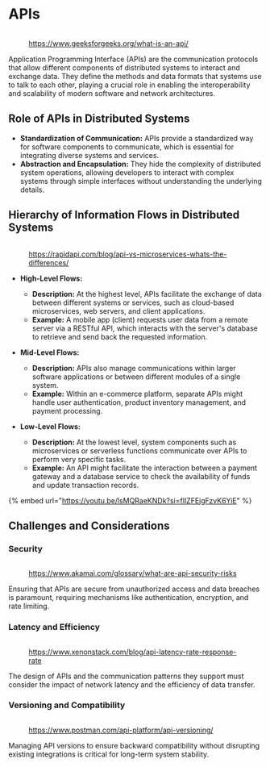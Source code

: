 # APIs

<figure><img src="../../../.gitbook/assets/image (70).png" alt=""><figcaption><p><a href="https://www.geeksforgeeks.org/what-is-an-api/">https://www.geeksforgeeks.org/what-is-an-api/</a></p></figcaption></figure>

Application Programming Interface (APIs) are the communication protocols that allow different components of distributed systems to interact and exchange data. They define the methods and data formats that systems use to talk to each other, playing a crucial role in enabling the interoperability and scalability of modern software and network architectures.

## **Role of APIs in Distributed Systems**

* **Standardization of Communication:** APIs provide a standardized way for software components to communicate, which is essential for integrating diverse systems and services.
* **Abstraction and Encapsulation:** They hide the complexity of distributed system operations, allowing developers to interact with complex systems through simple interfaces without understanding the underlying details.

## **Hierarchy of Information Flows in Distributed Systems**

<figure><img src="../../../.gitbook/assets/image (71).png" alt=""><figcaption><p><a href="https://rapidapi.com/blog/api-vs-microservices-whats-the-differences/">https://rapidapi.com/blog/api-vs-microservices-whats-the-differences/</a></p></figcaption></figure>

* **High-Level Flows:**
  * **Description:** At the highest level, APIs facilitate the exchange of data between different systems or services, such as cloud-based microservices, web servers, and client applications.
  * **Example:** A mobile app (client) requests user data from a remote server via a RESTful API, which interacts with the server's database to retrieve and send back the requested information.
* **Mid-Level Flows:**
  * **Description:** APIs also manage communications within larger software applications or between different modules of a single system.
  * **Example:** Within an e-commerce platform, separate APIs might handle user authentication, product inventory management, and payment processing.
*   **Low-Level Flows:**

    * **Description:** At the lowest level, system components such as microservices or serverless functions communicate over APIs to perform very specific tasks.
    * **Example:** An API might facilitate the interaction between a payment gateway and a database service to check the availability of funds and update transaction records.



{% embed url="https://youtu.be/lsMQRaeKNDk?si=fIlZFEjgFzvK6YiE" %}

## **Challenges and Considerations**

### **Security**

<figure><img src="../../../.gitbook/assets/image (72).png" alt=""><figcaption><p><a href="https://www.akamai.com/glossary/what-are-api-security-risks">https://www.akamai.com/glossary/what-are-api-security-risks</a></p></figcaption></figure>

Ensuring that APIs are secure from unauthorized access and data breaches is paramount, requiring mechanisms like authentication, encryption, and rate limiting.

### **Latency and Efficiency**&#x20;

<figure><img src="../../../.gitbook/assets/image (76).png" alt=""><figcaption><p><a href="https://www.xenonstack.com/blog/api-latency-rate-response-rate">https://www.xenonstack.com/blog/api-latency-rate-response-rate</a></p></figcaption></figure>

The design of APIs and the communication patterns they support must consider the impact of network latency and the efficiency of data transfer.

### **Versioning and Compatibility**&#x20;

<figure><img src="../../../.gitbook/assets/image (75).png" alt=""><figcaption><p><a href="https://www.postman.com/api-platform/api-versioning/">https://www.postman.com/api-platform/api-versioning/</a></p></figcaption></figure>

Managing API versions to ensure backward compatibility without disrupting existing integrations is critical for long-term system stability.

